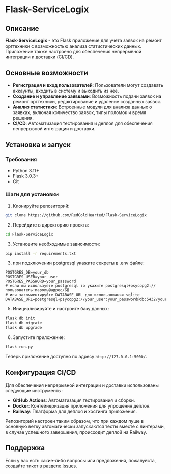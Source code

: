 # Flask-ServiceLogix

## Описание

**Flask-ServiceLogix** - это Flask приложение для учета заявок на ремонт оргтехники с возможностью анализа статистических данных. Приложение также настроено для обеспечения непрерывной интеграции и доставки (CI/CD).

## Основные возможности

- **Регистрация и вход пользователей**: Пользователи могут создавать аккаунты, входить в систему и выходить из нее.
- **Создание и управление заявками**: Возможность подачи заявок на ремонт оргтехники, редактирование и удаление созданных заявок.
- **Анализ статистики**: Встроенные модули для анализа данных о заявках, включая количество заявок, типы поломок и время решения.
- **CI/CD**: Автоматизация тестирования и деплоя для обеспечения непрерывной интеграции и доставки.

## Установка и запуск

### Требования

- Python 3.11+
- Flask 3.0.3+
- Git

### Шаги для установки

1. Клонируйте репозиторий:

```bash
git clone https://github.com/RedColdHearted/Flask-ServiceLogix
```

2. Перейдите в директорию проекта:

```bash
cd Flask-ServiceLogix
```

3. Установите необходимые зависимости:

```bash
pip install -r requirements.txt
```

3. при подключении postgresql укажите секреты в .env файле:

```env
POSTGRES_DB=your_db
POSTGRES_USER=your_user
POSTGRES_PASSWORD=your_password
# если вы используете postgresql то укажите postgresql+psycopg2://пользователь:пароль@адрес/БД
# или закомиентируйте DATABASE_URL для использования sqlite
DATABASE_URL=postgresql+psycopg2://your_user:your_password@db:5432/your_db
```

5. Инициализируйте и настроите базу данных:

```bash
flask db init
flask db migrate
flask db upgrade
```

6. Запустите приложение:

```bash
flask run.py
```

Теперь приложение доступно по адресу `http://127.0.0.1:5000/`.

## Конфигурация CI/CD

Для обеспечения непрерывной интеграции и доставки использованы следующие инструменты:

- **GitHub Actions**: Автоматизация тестирования и сборки.
- **Docker**: Контейнеризация приложения для упрощения деплоя.
- **Railway**: Платформа для деплоя и хостинга приложения.

Репозиторий настроен таким образом, что при каждом пуше в основную ветку автоматически запускаются тесты вместе с линтерами, в случае успешного завершения, происходит деплой на Railway.

## Поддержка

Если у вас есть какие-либо вопросы или предложения, пожалуйста, создайте тикет в [разделе Issues](https://github.com/REDCOLDHEARTED/FLASK-SERVICELOGIX/issues).
